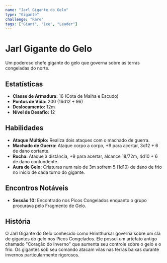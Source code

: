 ```yaml
---
name: "Jarl Gigante do Gelo"
type: "Gigante"
challenge: "Rare"
tags: ["Giant", "Ice", "Leader"]
---
```


# Jarl Gigante do Gelo

Um poderoso chefe gigante do gelo que governa sobre as terras congeladas do norte.

## Estatísticas

- **Classe de Armadura:** 16 (Cota de Malha e Escudo)
- **Pontos de Vida:** 200 (16d12 + 96)
- **Deslocamento:** 12m
- **Nível de Desafio:** 12

## Habilidades

- **Ataque Múltiplo:** Realiza dois ataques com o machado de guerra.
- **Machado de Guerra:** Ataque corpo a corpo, +9 para acertar, 3d12 + 6 de dano cortante.
- **Rocha:** Ataque à distância, +9 para acertar, alcance 18/72m, 4d10 + 6 de dano contundente.
- **Aura de Gelo:** Criaturas num raio de 3m sofrem 5 (1d10) de dano de frio no início de cada turno do gigante.

## Encontros Notáveis

- **Sessão 10:** Encontrado nos Picos Congelados enquanto o grupo procurava pelo Fragmento de Gelo.

## História

O Jarl Gigante do Gelo conhecido como Hrimthursar governa sobre um clã de gigantes do gelo nos Picos Congelados. Ele possui um artefato antigo chamado "Coração do Inverno" que aumenta seu controle sobre o gelo e o frio. Os gigantes sob seu comando atacam vilas nas terras baixas durante invernos particularmente rigorosos.

